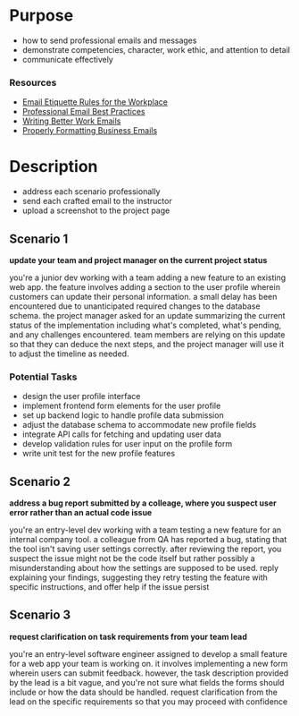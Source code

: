 # Purpose

- how to send professional emails and messages
- demonstrate competencies, character, work ethic, and attention to detail
- communicate effectively

### Resources

- [Email Etiquette Rules for the Workplace](https://www.indeed.com/career-advice/career-development/email-etiquette)
- [Professional Email Best Practices](https://emailanalytics.com/email-best-practices/)
- [Writing Better Work Emails](https://hbr.org/2021/08/how-to-write-better-emails-at-work)
- [Properly Formatting Business Emails](https://www.indeed.com/career-advice/career-development/business-email-format)

# Description

- address each scenario professionally
- send each crafted email to the instructor
- upload a screenshot to the project page

## Scenario 1

**update your team and project manager on the current project status**

you're a junior dev working with a team adding a new feature to an existing web
app. the feature involves adding a section to the user profile wherein
customers can update their personal information. a small delay has been
encountered due to unanticipated required changes to the database schema. the
project manager asked for an update summarizing the current status of the
implementation including what's completed, what's pending, and any challenges
encountered. team members are relying on this update so that they can deduce
the next steps, and the project manager will use it to adjust the timeline as
needed.

### Potential Tasks

- design the user profile interface
- implement frontend form elements for the user profile
- set up backend logic to handle profile data submission
- adjust the database schema to accommodate new profile fields
- integrate API calls for fetching and updating user data
- develop validation rules for user input on the profile form
- write unit test for the new profile features

## Scenario 2

**address a bug report submitted by a colleage, where you suspect user error
rather than an actual code issue**

you're an entry-level dev working with a team testing a new feature for an
internal company tool. a colleague from QA has reported a bug, stating that the
tool isn't saving user settings correctly. after reviewing the report, you
suspect the issue might not be the code itself but rather possibly a
misunderstanding about how the settings are supposed to be used. reply
explaining your findings, suggesting they retry testing the feature with
specific instructions, and offer help if the issue persist

## Scenario 3

**request clarification on task requirements from your team lead**

you're an entry-level software engineer assigned to develop a small feature for
a web app your team is working on. it involves implementing a new form wherein
users can submit feedback. however, the task description provided by the lead is
a bit vague, and you're not sure what fields the forms should include or how the
data should be handled. request clarification from the lead on the specific
requirements so that you may proceed with confidence
